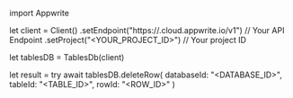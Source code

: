 import Appwrite

let client = Client()
    .setEndpoint("https://<REGION>.cloud.appwrite.io/v1") // Your API Endpoint
    .setProject("<YOUR_PROJECT_ID>") // Your project ID

let tablesDB = TablesDb(client)

let result = try await tablesDB.deleteRow(
    databaseId: "<DATABASE_ID>",
    tableId: "<TABLE_ID>",
    rowId: "<ROW_ID>"
)

